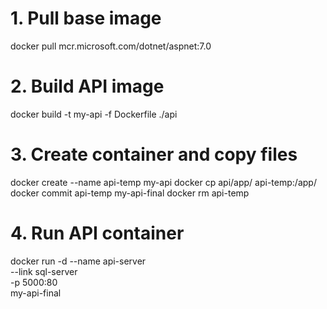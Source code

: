 # 1. Pull base image
docker pull mcr.microsoft.com/dotnet/aspnet:7.0

# 2. Build API image
docker build -t my-api -f Dockerfile ./api

# 3. Create container and copy files
docker create --name api-temp my-api
docker cp api/app/ api-temp:/app/
docker commit api-temp my-api-final
docker rm api-temp

# 4. Run API container
docker run -d --name api-server \
  --link sql-server \
  -p 5000:80 \
  my-api-final